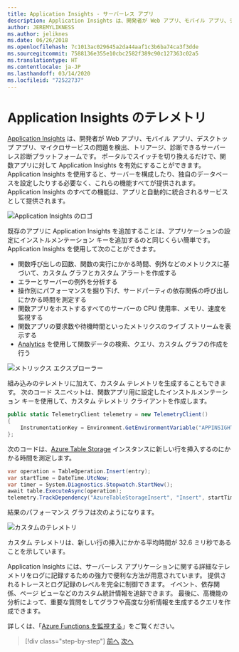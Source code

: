 ```yaml
---
title: Application Insights - サーバーレス アプリ
description: Application Insights は、開発者が Web アプリ、モバイル アプリ、デスクトップ アプリ、マイクロサービスの問題を検出、トリアージ、診断できるサーバーレス診断プラットフォームです。
author: JEREMYLIKNESS
ms.author: jeliknes
ms.date: 06/26/2018
ms.openlocfilehash: 7c1013ac029645a2da44aaf1c3b6ba74ca3f3dde
ms.sourcegitcommit: 7588136e355e10cbc2582f389c90c127363c02a5
ms.translationtype: HT
ms.contentlocale: ja-JP
ms.lasthandoff: 03/14/2020
ms.locfileid: "72522737"
---
```

# <a name="telemetry-with-application-insights"></a>Application Insights のテレメトリ

[Application Insights](https://docs.microsoft.com/azure/application-insights) は、開発者が Web アプリ、モバイル アプリ、デスクトップ アプリ、マイクロサービスの問題を検出、トリアージ、診断できるサーバーレス診断プラットフォームです。 ポータルでスイッチを切り換えるだけで、関数アプリに対して Application Insights を有効にすることができます。 Application Insights を使用すると、サーバーを構成したり、独自のデータベースを設定したりする必要なく、これらの機能すべてが提供されます。 Application Insights のすべての機能は、アプリと自動的に統合されるサービスとして提供されます。

![Application Insights のロゴ](./media/application-insights-logo.png)

既存のアプリに Application Insights を追加することは、アプリケーションの設定にインストルメンテーション キーを追加するのと同じくらい簡単です。 Application Insights を使用して次のことができます。

- 関数呼び出しの回数、関数の実行にかかる時間、例外などのメトリクスに基づいて、カスタム グラフとカスタム アラートを作成する
- エラーとサーバーの例外を分析する
- 操作別にパフォーマンスを掘り下げ、サードパーティの依存関係の呼び出しにかかる時間を測定する
- 関数アプリをホストするすべてのサーバーの CPU 使用率、メモリ、速度を監視する
- 関数アプリの要求数や待機時間といったメトリクスのライブ ストリームを表示する
- [Analytics](https://docs.microsoft.com/azure/application-insights/app-insights-analytics) を使用して関数データの検索、クエリ、カスタム グラフの作成を行う

![メトリックス エクスプローラー](./media/metrics-explorer.png)

組み込みのテレメトリに加えて、カスタム テレメトリを生成することもできます。 次のコード スニペットは、関数アプリ用に設定したインストルメンテーション キーを使用して、カスタム テレメトリ クライアントを作成します。

```csharp
public static TelemetryClient telemetry = new TelemetryClient()
{
    InstrumentationKey = Environment.GetEnvironmentVariable("APPINSIGHTS_INSTRUMENTATIONKEY")
};
```

次のコードは、[Azure Table Storage](https://docs.microsoft.com/azure/cosmos-db/table-storage-overview) インスタンスに新しい行を挿入するのにかかる時間を測定します。

```csharp
var operation = TableOperation.Insert(entry);
var startTime = DateTime.UtcNow;
var timer = System.Diagnostics.Stopwatch.StartNew();
await table.ExecuteAsync(operation);
telemetry.TrackDependency("AzureTableStorageInsert", "Insert", startTime, timer.Elapsed, true);
```

結果のパフォーマンス グラフは次のようになります。

![カスタムのテレメトリ](./media/custom-telemetry.png)

カスタム テレメトリは、新しい行の挿入にかかる平均時間が 32.6 ミリ秒であることを示しています。

Application Insights には、サーバーレス アプリケーションに関する詳細なテレメトリをログに記録するための強力で便利な方法が用意されています。 提供されるトレースとログ記録のレベルを完全に制御できます。 イベント、依存関係、ページ ビューなどのカスタム統計情報を追跡できます。 最後に、高機能の分析によって、重要な質問をしてグラフや高度な分析情報を生成するクエリを作成できます。

詳しくは、「[Azure Functions を監視する](https://docs.microsoft.com/azure/azure-functions/functions-monitoring)」をご覧ください。

>[!div class="step-by-step"]
>[前へ](azure-functions.md)
>[次へ](logic-apps.md)
